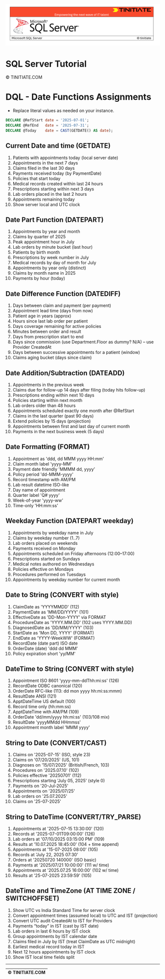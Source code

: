 ![SQL Server Tinitiate Image](../../../sqlserver-sql/sqlserver.png)

# SQL Server Tutorial

&copy; TINITIATE.COM

# DQL - Date Functions Assignments
* Replace literal values as needed on your instance.
```sql
DECLARE @RefStart date = '2025-07-01';
DECLARE @RefEnd   date = '2025-07-31';
DECLARE @Today    date = CAST(GETDATE() AS date);
```

## Current Date and time (GETDATE)
1. Patients with appointments today (local server date)
2. Appointments in the next 7 days
3. Claims filed in the last 30 days
4. Payments received today (by PaymentDate)
5. Policies that start today
6. Medical records created within last 24 hours
7. Prescriptions starting within next 3 days
8. Lab orders placed in the last 2 hours
9. Appointments remaining today
10. Show server local and UTC clock

## Date Part Function (DATEPART)
1. Appointments by year and month
2. Claims by quarter of 2025
3. Peak appointment hour in July
4. Lab orders by minute bucket (last hour)
5. Patients by birth month
6. Prescriptions by week number in July
7. Medical records by day of month for July
8. Appointments by year only (distinct)
9. Claims by month name in 2025
10. Payments by hour (today)

## Date Difference Function (DATEDIFF)
1. Days between claim and payment (per payment)
2. Appointment lead time (days from now)
3. Patient age in years (approx)
4. Hours since last lab order per patient
5. Days coverage remaining for active policies
6. Minutes between order and result
7. Days from prescription start to end
8. Days since commission (use Department.Floor as dummy? N/A) – use Provider CreatedAt
9. Days between successive appointments for a patient (window)
10. Claims aging bucket (days since claim)

## Date Addition/Subtraction (DATEADD)
1. Appointments in the previous week
2. Claims due for follow-up 14 days after filing (today hits follow-up)
3. Prescriptions ending within next 10 days
4. Policies starting within next month
5. Lab orders older than 48 hours
6. Appointments scheduled exactly one month after @RefStart
7. Claims in the last quarter (past 90 days)
8. Extend policies by 15 days (projection)
9. Appointments between first and last day of current month
10. Payments in the next business week (5 days)

## Date Formatting (FORMAT)
1. Appointment as 'ddd, dd MMM yyyy HH:mm'
2. Claim month label 'yyyy-MM'
3. Payment date friendly 'MMMM dd, yyyy'
4. Policy period 'dd-MMM-yyyy'
5. Record timestamp with AM/PM
6. Lab result datetime ISO-like
7. Day name of appointment
8. Quarter label 'Q# yyyy'
9. Week-of-year 'yyyy-ww'
10. Time-only 'HH:mm:ss'

## Weekday Function (DATEPART weekday)
1. Appointments by weekday name in July
2. Claims by weekday number (1..7)
3. Lab orders placed on weekends
4. Payments received on Monday
5. Appointments scheduled on Friday afternoons (12:00–17:00)
6. Prescriptions started on Sundays
7. Medical notes authored on Wednesdays
8. Policies effective on Mondays
9. Procedures performed on Tuesdays
10. Appointments by weekday number for current month

## Date to String (CONVERT with style)
1. ClaimDate as 'YYYYMMDD' (112)
2. PaymentDate as 'MM/DD/YYYY' (101)
3. EffectiveDate as 'DD-Mon-YYYY' via FORMAT
4. ProcedureDate as 'YYYY.MM.DD' (102 uses YYYY.MM.DD)
5. DiagnosedDate as 'DD/MM/YYYY' (103)
6. StartDate as 'Mon DD, YYYY' (FORMAT)
7. EndDate as 'YYYY-WeekWW' (FORMAT)
8. RecordDate (date part) ISO date
9. OrderDate (date) 'ddd dd MMM'
10. Policy expiration short 'yy/MM'

## DateTime to String (CONVERT with style)
1. Appointment ISO 8601 'yyyy-mm-ddThh:mi:ss' (126)
2. RecordDate ODBC canonical (120)
3. OrderDate RFC-like (113: dd mon yyyy hh:mi:ss:mmm)
4. ResultDate ANSI (121)
5. ApptDateTime US default (100)
6. Record time only (hh:mm:ss)
7. ApptDateTime with AM/PM (109)
8. OrderDate 'dd/mm/yyyy hh:mi:ss' (103/108 mix)
9. ResultDate 'yyyyMMdd HHmmss'
10. Appointment month label 'MMM yyyy'

## String to Date (CONVERT/CAST)
1. Claims on '2025-07-15' (ISO, style 23)
2. Claims on '07/20/2025' (US, 101)
3. Diagnoses on '15/07/2025' (British/French, 103)
4. Procedures on '2025.07.10' (102)
5. Policies effective '20250701' (112)
6. Prescriptions starting 'July 05, 2025' (style 0)
7. Payments on '20-Jul-2025'
8. Appointments on '2025/07/25'
9. Lab orders on '25.07.2025'
10. Claims on '25-07-2025'

## String to DateTime (CONVERT/TRY_PARSE)
1. Appointments at '2025-07-15 13:30:00' (120)
2. Records at '2025-07-01T09:00:00' (126)
3. Lab orders at '07/10/2025 03:15:00 PM' (109)
4. Results at '10.07.2025 18:45:00' (104 + time append)
5. Appointments at '15-07-2025 08:00' (105)
6. Records at 'July 22, 2025 07:30'
7. Orders at '20250720 140000' (ISO basic)
8. Payments at '2025/07/21 10:00:00' (111 w/ time)
9. Appointments at '2025.07.25 16:00:00' (102 w/ time)
10. Results at '25-07-2025 23:59:59' (105)

## DateTime and TimeZone (AT TIME ZONE / SWITCHOFFSET)
1. Show UTC vs India Standard Time for server clock
2. Convert appointment times (assumed local) to UTC and IST (projection)
3. Convert UTC audit CreatedAt to IST for Providers
4. Payments “today” in IST (cast by IST date)
5. Lab orders in last 6 hours by IST clock
6. Group appointments by IST calendar date
7. Claims filed in July by IST (treat ClaimDate as UTC midnight)
8. Earliest medical record today in IST
9. Next 12 hours appointments by IST clock
10. Show IST local time fields split

***
| &copy; TINITIATE.COM |
|----------------------|
